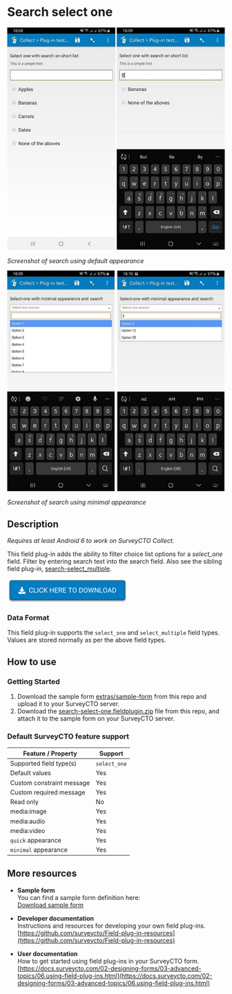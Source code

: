 # Search select one
![Default appearance for the 'search-select-one' field plug-in](extras/default-search.jpg)

*Screenshot of search using default appearance*

![Appearance for the 'search-select-one' field plug-in with minimal](extras/minimal-search.jpg)

*Screenshot of search using minimal appearance*

## Description

*Requires at least Android 6 to work on SurveyCTO Collect*.

This field plug-in adds the ability to filter choice list options for a *select_one* field. Filter by entering search text into the search field. Also see the sibling field plug-in, [search-select_multiple](https://github.com/surveycto/search-select-multiple).

[![Download now](extras/download-button.png)](https://github.com/surveycto/search-select-one/raw/master/search-select-one.fieldplugin.zip)

### Data Format
This field plug-in supports the `select_one` and `select_multiple` field types.
Values are stored normally as per the above field types.

## How to use

### Getting Started
1. Download the sample form [extras/sample-form](https://github.com/surveycto/search-select-one/raw/master/extras/sample-form/Sample%20Form%20-%20Search%20a%20select_one%20choice%20list.xlsx) from this repo and upload it to your SurveyCTO server.
1. Download the [search-select-one.fieldplugin.zip](https://github.com/surveycto/search-select-one/raw/master/search-select-one.fieldplugin.zip) file from this repo, and attach it to the sample form on your SurveyCTO server.

### Default SurveyCTO feature support

| Feature / Property | Support |
| --- | --- |
| Supported field type(s) | `select_one`|
| Default values | Yes |
| Custom constraint message | Yes |
| Custom required message | Yes |
| Read only | No |
| media:image | Yes |
| media:audio | Yes |
| media:video | Yes |
| `quick` appearance | Yes |
| `minimal` appearance | Yes |

## More resources

* **Sample form**  
You can find a sample form definition here:   
[Download sample form](https://github.com/surveycto/search-select-one/tree/master/extras/sample-form)  

* **Developer documentation**  
Instructions and resources for developing your own field plug-ins.  
[https://github.com/surveycto/Field-plug-in-resources](https://github.com/surveycto/Field-plug-in-resources)

* **User documentation**  
How to get started using field plug-ins in your SurveyCTO form.  
[https://docs.surveycto.com/02-designing-forms/03-advanced-topics/06.using-field-plug-ins.html](https://docs.surveycto.com/02-designing-forms/03-advanced-topics/06.using-field-plug-ins.html)
